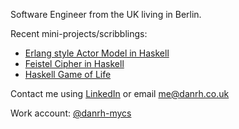 Software Engineer from the UK living in Berlin. 

Recent mini-projects/scribblings:
- [Erlang style Actor Model in Haskell](https://github.com/DanielRHolland/haskell-actor-model/blob/master/app/Main.hs)
- [Feistel Cipher in Haskell](https://gist.github.com/DanielRHolland/e985e2d118ee19a8b70127b373fb4df2)
- [Haskell Game of Life](https://gist.githubusercontent.com/DanielRHolland/d448851dc39eda4bd2a65a35148a7e7c/raw/game_of_life.hs)

Contact me using [LinkedIn](https://www.linkedin.com/in/danrholland) or email me@danrh.co.uk

Work account: [@danrh-mycs](https://github.com/danrh-mycs)

